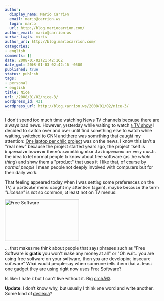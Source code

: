 ```yaml
---
author:
  display_name: Mario Carrion
  email: mario@carrion.ws
  login: mario
  url: http://blog.mariocarrion.com/
author_email: mario@carrion.ws
author_login: mario
author_url: http://blog.mariocarrion.com/
categories:
- english
comments: []
date: 2008-01-02T21:42:16Z
date_gmt: 2008-01-03 02:42:16 -0500
published: true
status: publish
tags:
- personal
- english
title: Nice
url: /2008/01/02/nice-3/
wordpress_id: 431
wordpress_url: http://blog.carrion.ws/2008/01/02/nice-3/
---
```


<p>I don't spend too much time watching News TV channels because there are always bad news. However, yesterday while waiting to watch <a href="http://en.wikipedia.org/wiki/Supernatural_(TV_series)">a TV show</a> I decided to switch over and over until find something else to watch while waiting,  switched to CNN and there was something that caught my attention: <a href="http://laptop.org/">One laptop per child project</a> was on the news, I know this isn't a "real new" because the project started years ago, the project itself is impressive however there's something else that impresses me very much: the idea to let normal people to know about free software (as the <em>whole thing</em>) and show them a "product" that uses it, I like that, of course by <em>normal people</em> I mean people not deeply involved with computers but for their daily work.</p>
<p>That feeling appeared today when I was setting some preferences on the TV, a particular menu caught my attention (again), maybe because the term <em>"License"</em> is not so common, at least not on TV menus:</p>
<p><a href="http://www.flickr.com/photos/mariocarrion/2160708566/" title="Free Software by Mario CarriÃ³n, on Flickr"><img src="http://farm3.static.flickr.com/2172/2160708566_5ee7e66cfd_m.jpg" width="240" height="135" alt="Free Software" /></a></p>
<p>... that makes me think about people that says phrases such as "Free Software is <strong>gratis</strong> you won't make any money at all" or "Oh wait.. you are using free software on your software, then you are developing insecure software" What would people say when someone tells them that at least one gadget they are using right now uses Free Software?</p>
<p>Is like: I hate it but I can't live without it. Big <a href="http://en.wikipedia.org/wiki/Clich%C3%A9">clichÃ©</a>.</p>
<p><strong>Update</strong>: I don't know why, but usually I think one word and write another. Some kind of <a href="http://en.wikipedia.org/wiki/Dyslexia">dyslexia</a>? </p>

